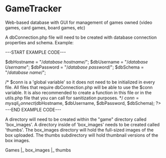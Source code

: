 # GameTracker
Web-based database with GUI for management of games owned (video games, card games, board games, etc)

A dbConnection.php file will need to be created with database connection properties and schema. Example:

---START EXAMPLE CODE---

$dbHostname = "/*database hostname*/";
$dbUsername = "/*database Username*";
$dbPassword = "/*database password*/";
$dbSchema = "/*database name*/";

/*
$conn is a 'global variable' so it does not need to be initialized in every file.
All files that require dbConnection.php will be able to use the $conn variable.
It is also recommended to create a function in this file or in the utils.php file that you can call for sanitization purposes.
*/
$conn = mysqli_connect($dbHostname, $dbUsername, $dbPassword, $dbSchema);
?>
---END EXAMPLE CODE---

A directory will need to be created within the "game" directory called 'box_images'.
A directory inside of 'box_images' needs to be created called 'thumbs'.
The box_images directory will hold the full-sized images of the box uploaded.
The thumbs subdirectory will hold thumbnail versions of the box images.

Games
|_ box_images
   |_ thumbs
